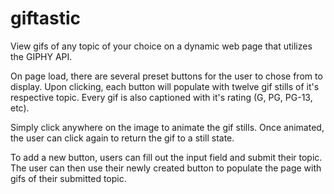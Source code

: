 # giftastic

View gifs of any topic of your choice on a dynamic web page that utilizes the GIPHY API.

On page load, there are several preset buttons for the user to chose from to display. Upon clicking, each button will populate with twelve gif stills of it's respective topic. Every gif is also captioned with it's rating (G, PG, PG-13, etc).

Simply click anywhere on the image to animate the gif stills. Once animated, the user can click again to return the gif to a still state.

To add a new button, users can fill out the input field and submit their topic. The user can then use their newly created button to populate the page with gifs of their submitted topic.
